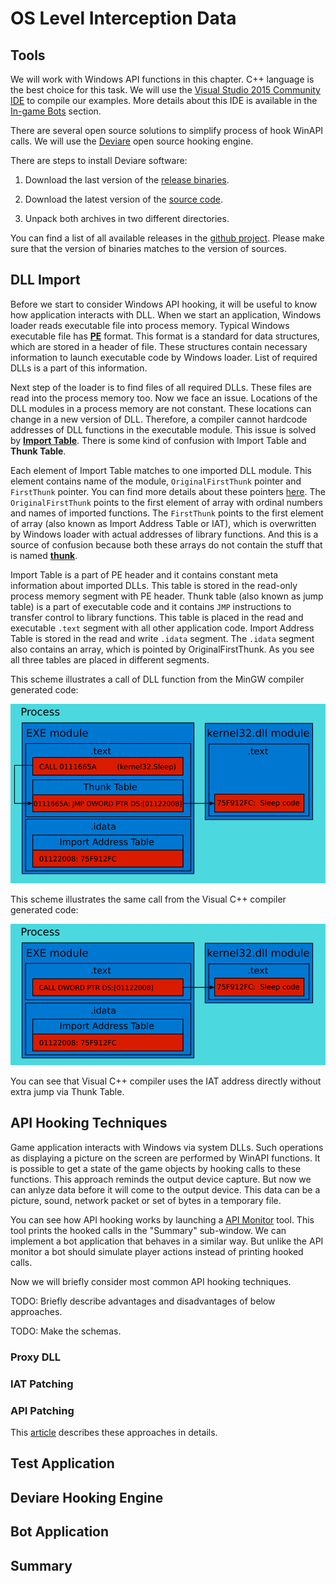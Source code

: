 # OS Level Interception Data

## Tools

We will work with Windows API functions in this chapter. C++ language is the best choice for this task. We will use the [Visual Studio 2015 Community IDE](https://www.visualstudio.com/en-us/products/visual-studio-express-vs.aspx#) to compile our examples. More details about this IDE is available in the [In-game Bots](../InGameBots/tools.md) section.

There are several open source solutions to simplify process of hook WinAPI calls. We will use the [Deviare](http://www.nektra.com/products/deviare-api-hook-windows/) open source hooking engine.

There are steps to install Deviare software:

1. Download the last version of the [release binaries](https://github.com/nektra/Deviare2/releases/download/v2.8.0/Deviare.2.8.0.zip).

2. Download the latest version of the [source code](https://github.com/nektra/Deviare2/archive/v2.8.0.zip).

3. Unpack both archives in two different directories.

You can find a list of all available releases in the [github project](https://github.com/nektra/Deviare2/releases). Please make sure that the version of binaries matches to the version of sources.

## DLL Import

Before we start to consider Windows API hooking, it will be useful to know how application interacts with DLL. When we start an application, Windows loader reads executable file into process memory. Typical Windows executable file has [**PE**](https://msdn.microsoft.com/en-us/library/ms809762.aspx) format. This format is a standard for data structures, which are stored in a header of file. These structures contain necessary information to launch executable code by Windows loader. List of required DLLs is a part of this information.

Next step of the loader is to find files of all required DLLs. These files are read into the process memory too. Now we face an issue. Locations of the DLL modules in a process memory are not constant. These locations can change in a new version of DLL. Therefore, a compiler cannot hardcode addresses of DLL functions in the executable module. This issue is solved by [**Import Table**](http://sandsprite.com/CodeStuff/Understanding_imports.html). There is some kind of confusion with Import Table and **Thunk Table**.

Each element of Import Table matches to one imported DLL module. This element contains name of the module, `OriginalFirstThunk` pointer and `FirstThunk` pointer. You can find more details about these pointers [here](http://ntcore.com/files/inject2it.htm). The `OriginalFirstThunk` points to the first element of array with ordinal numbers and names of imported functions. The `FirstThunk` points to the first element of array (also known as Import Address Table or IAT), which is overwritten by Windows loader with actual addresses of library functions. And this is a source of confusion because both these arrays do not contain the stuff that is named [**thunk**](https://en.wikipedia.org/wiki/Thunk#Overlays_and_dynamic_linking).

Import Table is a part of PE header and it contains constant meta information about imported DLLs. This table is stored in the read-only process memory segment with PE header. Thunk table (also known as jump table) is a part of executable code and it contains `JMP` instructions to transfer control to library functions. This table is placed in the read and executable `.text` segment with all other application code. Import Address Table is stored in the read and write `.idata` segment. The `.idata` segment also contains an array, which is pointed by OriginalFirstThunk. As you see all three tables are placed in different segments.

This scheme illustrates a call of DLL function from the MinGW compiler generated code:

![DLL call MinGW](dll-call-mingw.png)

This scheme illustrates the same call from the Visual C++ compiler generated code:

![DLL call Visual C++](dll-call-visual-cpp.png)

You can see that Visual C++ compiler uses the IAT address directly without extra jump via Thunk Table.

## API Hooking Techniques

Game application interacts with Windows via system DLLs. Such operations as displaying a picture on the screen are performed by WinAPI functions. It is possible to get a state of the game objects by hooking calls to these functions. This approach reminds the output device capture. But now we can anlyze data before it will come to the output device. This data can be a picture, sound, network packet or set of bytes in a temporary file.

You can see how API hooking works by launching a [API Monitor](../ClickerBots/tools.md) tool. This tool prints the hooked calls in the "Summary" sub-window. We can implement a bot application that behaves in a similar way. But unlike the API monitor a bot should simulate player actions instead of printing hooked calls.

Now we will briefly consider most common API hooking techniques. 

TODO: Briefly describe advantages and disadvantages of below approaches.

TODO: Make the schemas.

### Proxy DLL

### IAT Patching

### API Patching

This [article](http://www.internals.com/articles/apispy/apispy.htm) describes these approaches in details.

## Test Application

## Deviare Hooking Engine

## Bot Application

## Summary